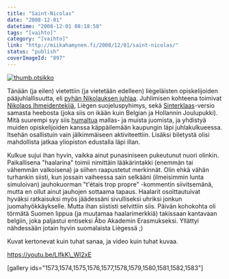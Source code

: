 ```yaml
---
title: "Saint-Nicolas"
date: "2008-12-01"
datetime: "2008-12-01 08:18:50"
tags: "[vaihto]"
category: "[vaihto]"
link: "http://miikahamynen.fi/2008/12/01/saint-nicolas/"
status: "publish"
coverImageId: "897"
---
```


[![](http://miikahamynen.fi/wp-content/uploads/2008/12/thumb.otsikko2.jpg "thumb.otsikko")](http://miikahamynen.fi/2008/12/01/saint-nicolas/thumb-otsikko-10/)

Tänään (ja eilen) vietettiin (ja vietetään edelleen) liègeläisten opiskelijoiden pääjuhlallisuutta, eli [pyhän Nikolauksen juhlaa](http://fr.wikipedia.org/wiki/Saint-Nicolas_des_%E9tudiants). Juhlimisen kohteena toimivat [Nikolaos Ihmeidentekijä](http://fi.wikipedia.org/wiki/Nikolaos_Ihmeidentekij%E4), Liègen suojeluspyhimys, sekä [Sinterklaas](http://en.wikipedia.org/wiki/Sinterklaas)\-versio samasta heebosta (joka siis on ikään kuin Belgian ja Hollannin Joulupukki). Mitä suurempi syy siis [humaltua](http://fr.wikipedia.org/wiki/%C0-fond) mallas- ja muista juomista, ja yhdistyä muiden opiskelijoiden kanssa käppäilemään kaupungin läpi juhlakulkueessa. Itsehän osallistuin vain jälkimmäiseen aktiviteettiin. Lisäksi biletystä olisi mahdollista jatkaa yliopiston edustalla läpi illan.

Kulkue sujui ihan hyvin, vaikka ainut punasiniseen pukeutunut nuori olinkin. Paikallisena "haalarina" toimii nimittäin lääkärintakki (enemmän tai vähemmän valkoisena) ja siihen raapustetut merkinnät. Olin ehkä vähän turhankin siisti, kun jossain vaiheessa sain selkääni (ilmeisimmin lunta simuloivan) jauhokuorman "t'étais trop propre" -kommentin siivitsemänä, mutta en ollut ainut jauhojen sottaama tapaus. Haalarit osoittautuivat hyväksi ratkaisuksi myös jäädessäni sivulliseksi uhriksi jonkun juomahyökkäykselle. Mutta ihan siististi selvittiin siis. Päivän kohokohta oli törmätä Suomen lippua (ja muutamaa haalarimerkkiä) takissaan kantavaan belgiin, joka paljastui entiseksi Åbo Akademin Erasmukseksi. Yllättyi nähdessään jotain hyvin suomalaista Liègessä ;)

Kuvat kertonevat kuin tuhat sanaa, ja video kuin tuhat kuvaa.

https://youtu.be/LlfkK\_Wl2xE

\[gallery ids="1573,1574,1575,1576,1577,1578,1579,1580,1581,1582,1583"\]
